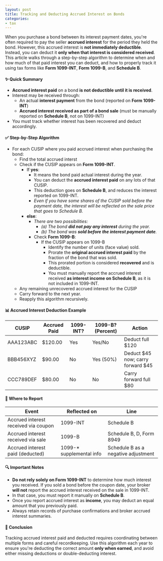 ```yaml
---
layout: post
title: Tracking and Deducting Accrued Interest on Bonds
categories:
- tax
---
```


When you purchase a bond between its interest payment dates, you're often
required to pay the seller **accrued interest** for the period they held the
bond. However, this accrued interest is **not immediately deductible**.
Instead, you can deduct it **only when that interest is considered received**.
This article walks through a step-by-step algorithm to determine when and how
much of that paid interest you can deduct, and how to properly track it using
tax forms like **Form 1099-INT**, **Form 1099-B**, and **Schedule B**.

#### ✨ Quick Summary

- **Accrued interest paid** on a bond **is not deductible until it is received**.
- Interest may be received through:
  - An actual **interest payment** from the bond (reported on **Form 1099-INT**)
  - **Accrued interest received as part of a bond sale** (must be manually reported on **Schedule B**, not on 1099-INT)
- You must track whether interest has been recovered and deduct accordingly.

#### ✅ Step-by-Step Algorithm

- For each CUSIP where you paid accrued interest when purchasing the bond:
  - Find the total accrued interst
  - Check if the CUSIP appears on **Form 1099-INT**.
    - If **yes**:
      - It means the bond paid actual interest during the year.
      - You can deduct the **accrued interest paid** on any lots of that CUSIP.
      - This deduction goes on **Schedule B**, and reduces the interest reported on 1099-INT.
      - _Even if you have some shares of the CUSIP sold before the payment date, the interest will be reflected on the sale price that goes to Schedule B._
    - **else**:
      - _There are two possibilities:_
        - _(a) The bond **did not pay any interest** during the year._
        - _(b) The bond was **sold before the interest payment date**._
      - Check **Form 1099-B**:
        - If the CUSIP appears on 1099-B
             - Identify the number of units (face value) sold.
             - Prorate the **original accrued interest paid** by the fraction of the bond that was sold.
             - This prorated portion is considered **recovered** and is deductible.
             - You must manually report the accrued interest received **as interest income on Schedule B**, as it is not included in 1099-INT.
  - Any remaining unrecovered accrued interest for the CUSIP
  - Carry forward to the next year.
  - Reapply this algorithm recursively.

#### 📊 Accrued Interest Deduction Example

| CUSIP       | Accrued Paid | 1099-INT? | 1099-B? (Percent)  | Action                                |
|-------------|---------------|------------|------------------|----------------------------------------|
| AAA123ABC   | $120.00       | Yes        | Yes/No           | Deduct full $120                       |
| BBB456XYZ   | $90.00        | No         | Yes (50%)        | Deduct $45 now; carry forward $45     |
| CCC789DEF   | $80.00        | No         | No               | Carry forward full $80                |

#### 📃 Where to Report

| Event                          | Reflected on         | Line                 |
|--------------------------------|--------------|------------------------------|
| Accrued interest received via coupon | 1099-INT    | Schedule B              |
| Accrued interest received via sale   | 1099-B      | Schedule B, D, Form 8949 |
| Accrued interest paid (deducted)     | 1099-* supplemental info | Schedule B as a negative adjustment    |

#### 🔍 Important Notes

- **Do not rely solely on Form 1099-INT** to determine how much interest you received. If you sold a bond before the coupon date, your broker **will not** report the accrued interest received on the sale in 1099-INT.
- In that case, you must report it manually on **Schedule B**.
- Once you report accrued interest as **income**, you may deduct an equal amount that you previously paid.
- Always retain records of purchase confirmations and broker accrued interest summaries.

#### 🚀 Conclusion

Tracking accrued interest paid and deducted requires coordinating between
multiple forms and careful recordkeeping. Use this algorithm each year to
ensure you're deducting the correct amount **only when earned**, and avoid
either missing deductions or double-deducting interest.
